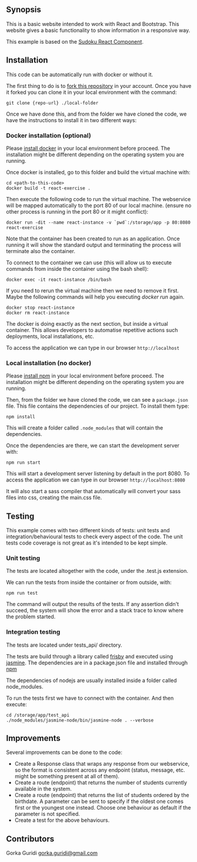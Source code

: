 ## Synopsis

This is a basic website intended to work with React and Bootstrap. This website gives a basic
functionality to show information in a responsive way.

This example is based on the [Sudoku React Component](https://www.npmjs.com/package/sudoku-react-component).

## Installation

This code can be automatically run with docker or without it.

The first thing to do is to [fork this repository](https://help.github.com/articles/fork-a-repo/)
in your account. Once you have it forked you can clone it in your local environment
with the command:

```
git clone {repo-url} ./local-folder
```

Once we have done this, and from the folder we have cloned the code,
we have the instructions to install it in two different ways:

### Docker installation (optional)

Please [install docker](https://docs.docker.com/engine/installation/)
in your local environment before proceed. The installation might be different depending on the
operating system you are running.

Once docker is installed, go to this folder and build the virtual machine with:

```
cd <path-to-this-code>
docker build -t react-exercise .
```

Then execute the following code to run the virtual machine. The webservice will be mapped automatically to the port 80
of our local machine. (ensure no other process is running in the port 80 or it might conflict):

```
docker run -dit --name react-instance -v `pwd`:/storage/app -p 80:8080 react-exercise
```

Note that the container has been created to run as an application. Once running it will
show the standard output and terminating the process will terminate also the container.

To connect to the container we can use (this will allow us to execute commands from
inside the container using the bash shell):

```
docker exec -it react-instance /bin/bash
```

If you need to rerun the virtual machine then we need to remove it first. Maybe the
following commands will help you executing _docker run_ again.

```
docker stop react-instance
docker rm react-instance
```

The docker is doing exactly as the next section, but inside a virtual container. This allows
developers to automatise repetitive actions such deployments, local installations, etc.

To access the application we can type in our browser `http://localhost`

### Local installation (no docker)

Please [install npm](https://www.npmjs.com/get-npm)
in your local environment before proceed. The installation might be different depending on the
operating system you are running.

Then, from the folder we have cloned the code, we can see a `package.json` file.
This file contains the dependencies of our project. To install them type:

```
npm install
```

This will create a folder called `.node_modules` that will contain the dependencies.

Once the dependencies are there, we can start the development server with:

```
npm run start
```

This will start a development server listening by default in the port 8080. To
access the application we can type in our browser `http://localhost:8080`

It will also start a sass compiler that automatically will convert your sass
files into css, creating the main.css file.

## Testing

This example comes with two different kinds of tests: unit tests and integration/behavioural
tests to check every aspect of the code. The unit tests code coverage is not great as
it's intended to be kept simple.

### Unit testing

The tests are located altogether with the code, under the .test.js extension.

We can run the tests from inside the container or from outside, with:

```
npm run test
```

The command will output the results of the tests. If any assertion didn't succeed, the
system will show the error and a stack trace to know where the problem started.

### Integration testing

The tests are located under tests_api/ directory.

The tests are build through a library called [frisby](https://www.frisbyjs.com/) and
executed using [jasmine](https://jasmine.github.io/). The dependencies are in a
package.json file and installed through [npm](https://www.npmjs.com/)

The dependencies of nodejs are usually installed inside a folder called node_modules.

To run the tests first we have to connect with the container. And then execute:

```
cd /storage/app/test_api
./node_modules/jasmine-node/bin/jasmine-node . --verbose
```

## Improvements

Several improvements can be done to the code:

- Create a Response class that wraps any response from our webservice, so the
format is consistent across any endpoint (status, message, etc. might be
something present at all of them).
- Create a route (endpoint) that returns the number of students currently
available in the system.
- Create a route (endpoint) that returns the list of students ordered by the
birthdate. A parameter can be sent to specify if the oldest one comes first or the
youngest one instead. Choose one behaviour as default if the parameter is not specified.
- Create a test for the above behaviours.

## Contributors

Gorka Guridi <gorka.guridi@gmail.com>
